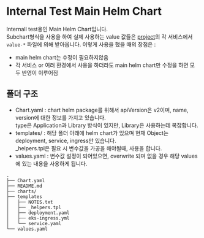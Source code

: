 # Internal Test Main Helm Chart

Internall test용인 Main Helm Chart입니다.  
Subchart형식을 사용을 하여 실제 사용하는 value 값들은 [project](./project)의 각 서비스에서 `value-*` 파일에 의해 받아옵니다. 
이렇게 사용을 했을 때의 장점은 : 
- main helm chart는 수정이 필요하지않음
- 각 서비스 or 여러 환경에서 사용을 하더라도 main helm chart만 수정을 하면 모두 반영이 이루어짐

## 폴더 구조
- Chart.yaml : chart helm package를 위해서 apiVersion은 v2이며, name, version에 대한 정보를 가지고 있습니다.  
type은 Application과 Library 방식이 있지만, Library은 사용하는데 복잡합니다.
- templates/ : 해당 폴더 아래에 helm chart가 있으며 현재 Object는 deployment, service, ingress만 있습니다.  
_helpers.tpl은 필요 시 변수값을 가공을 해야될때, 사용을 합니다.
- values.yaml : 변수값 설정이 되어있으면, overwrite 되며 없을 경우 해당 values에 있는 내용을 사용하게 됩니다.

```
.
├── Chart.yaml
├── README.md
├── charts/
├── templates
│   ├── NOTES.txt
│   ├── _helpers.tpl
│   ├── deployment.yaml
│   ├── eks-ingress.yml
│   └── service.yaml
└── values.yaml
```